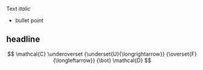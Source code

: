 

Text _italic_


* bullet point

## headline

$$
  \mathcal{C}
    \underoverset
      {\underset{U}{\longrightarrow}}
      {\overset{F}{\longleftarrow}}
      {\bot}
  \mathcal{D}
$$